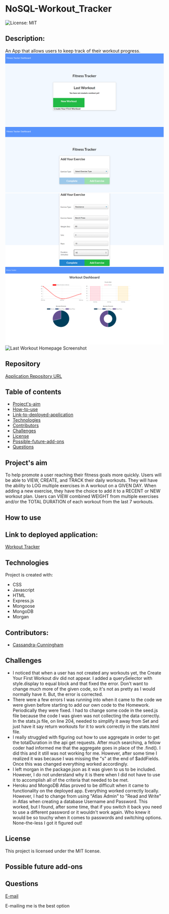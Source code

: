 # NoSQL-Workout_Tracker
![License: MIT](https://img.shields.io/badge/License-MIT-Red.svg)

## Description:
An App that allows users to keep track of their workout progress.
![First Workout Homepage Screenshot](./public/images/homepage_firstWorkout.png)
![First Exercise Screenshot](./public/images/first_exercise.png)
![Resistance Form Screenshot](./public/images/resistance_form.png)
![Dashboard Screenshot](./public/images/dashboard.png)
![Last Workout Homepage Screenshot](./public/images/homepage_last_workout)

## Repository
[Application Repository URL](https://github.com/cmcunningham27/NoSQL-Workout_Tracker)

## Table of contents
* [Project's-aim](#project's-aim)
* [How-to-use](#how-to-use)
* [Link-to-deployed-application](#link-to-deployed-application)
* [Technologies](#technologies)
* [Contributors](#contributors)
* [Challenges](#Challenges)
* [License](#license)
* [Possible-future-add-ons](#possible-future-add-ons)
* [Questions](#questions)

## Project's aim
To help promote a user reaching their fitness goals more quickly. Users will be able to VIEW, CREATE, and TRACK their daily workouts. They will have the ability to LOG multiple exercises in A workout on a GIVEN DAY. When adding a new exercise, they have the choice to add it to a RECENT or NEW workout plan. Users can VIEW combined WEIGHT from multiple exercises and/or the TOTAL DURATION of each workout from the last 7 workouts.

## How to use

## Link to deployed application:
[Workout Tracker](https://blooming-oasis-14298.herokuapp.com)

## Technologies
Project is created with:

* CSS 
* Javascript
* HTML
* Express.js
* Mongoose
* MongoDB
* Morgan

## Contributors:
* [Cassandra-Cunningham](https://github.com/cmcunningham27)

## Challenges
- I noticed that when a user has not created any workouts yet, the Create Your First Workout div did not appear. I added a querySelector with style.display to equal block and that fixed the error. Don't want to change much more of the given code, so it's not as pretty as I would normally have it. But, the error is corrected.
- There were a few errors I was running into when it came to the code we were given before starting to add our own code to the Homework. Periodically they were fixed. I had to change some code in the seed.js file because the code I was given was not collecting the data correctly. In the stats.js file, on line 204, needed to simplify it away from Set and just have it say return workouts for it to work correctly in the stats.html file.
- I really struggled with figuring out how to use aggregate in order to get the totalDuration in the api get requests. After much searching, a fellow coder had informed me that the aggregate goes in place of the .find(). I did this and it still was not working for me. However, after some time I realized it was because I was missing the "s" at the end of $addFields. Once this was changed everything worked accordingly.
- I left morgan in the package.json as it was given to us to be included. However, I do not understand why it is there when I did not have to use it to accomplish all of the criteria that needed to be met.
- Heroku and MongoDB Atlas proved to be difficult when it came to functionality on the deployed app. Everything worked correctly locally. However, I had to change from using "Atlas Admin" to "Read and Write" in Atlas when creating a database Username and Password. This worked, but I found, after some time, that if you switch it back you need to use a different password or it wouldn't work again. Who knew it would be so touchy when it comes to passwords and switching options. None-the-less I got it figured out!

## License
This project is licensed under the MIT license.

## Possible future add-ons

## Questions
[E-mail](mailto:sttepstutoring@yahoo.com)

E-mailing me is the best option